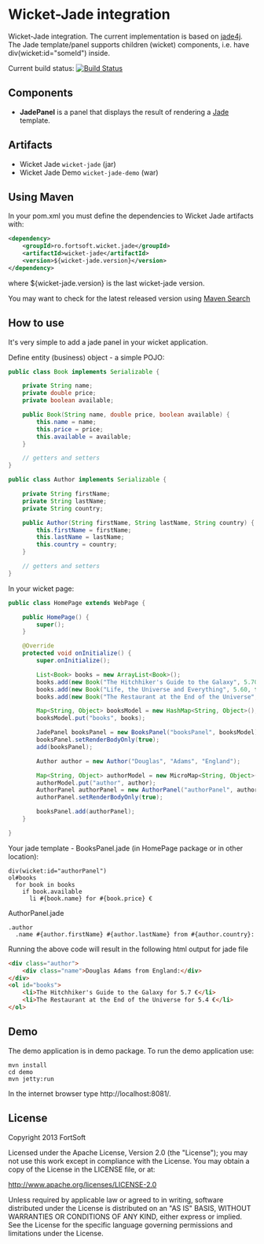 Wicket-Jade integration
=====================
Wicket-Jade integration. The current implementation is based on [jade4j](https://github.com/neuland/jade4j).   
The Jade template/panel supports children (wicket) components, i.e. have div(wicket:id="someId") inside.  

Current build status: [![Build Status](https://buildhive.cloudbees.com/job/decebals/job/wicket-jade/badge/icon)](https://buildhive.cloudbees.com/job/decebals/job/wicket-jade/)

Components
-------------------
- **JadePanel** is a panel that displays the result of rendering a [Jade](http://jade-lang.com/) template.

Artifacts
-------------------
- Wicket Jade `wicket-jade` (jar)
- Wicket Jade Demo `wicket-jade-demo` (war)

Using Maven
-------------------
In your pom.xml you must define the dependencies to Wicket Jade artifacts with:

```xml
<dependency>
    <groupId>ro.fortsoft.wicket.jade</groupId>
    <artifactId>wicket-jade</artifactId>
    <version>${wicket-jade.version}</version>
</dependency>
```

where ${wicket-jade.version} is the last wicket-jade version.

You may want to check for the latest released version using [Maven Search](http://search.maven.org/#search%7Cga%7C1%7Cwicket-jade)

How to use
-------------------
It's very simple to add a jade panel in your wicket application.

Define entity (business) object - a simple POJO:

```java
public class Book implements Serializable {

	private String name;
	private double price;
	private boolean available;

	public Book(String name, double price, boolean available) {
		this.name = name;
		this.price = price;
		this.available = available;
	}

    // getters and setters
}
```

```java
public class Author implements Serializable {

	private String firstName;
	private String lastName;
	private String country;

	public Author(String firstName, String lastName, String country) {
		this.firstName = firstName;
		this.lastName = lastName;
		this.country = country;
	}

	// getters and setters
}
```

In your wicket page:

```java
public class HomePage extends WebPage {

    public HomePage() {
	    super();
    }

    @Override
    protected void onInitialize() {
	    super.onInitialize();

		List<Book> books = new ArrayList<Book>();
		books.add(new Book("The Hitchhiker's Guide to the Galaxy", 5.70, true));
		books.add(new Book("Life, the Universe and Everything", 5.60, false));
		books.add(new Book("The Restaurant at the End of the Universe", 5.40, true));

		Map<String, Object> booksModel = new HashMap<String, Object>();
		booksModel.put("books", books);

		JadePanel booksPanel = new BooksPanel("booksPanel", booksModel);
		booksPanel.setRenderBodyOnly(true);
		add(booksPanel);

		Author author = new Author("Douglas", "Adams", "England");

		Map<String, Object> authorModel = new MicroMap<String, Object>();
		authorModel.put("author", author);
		AuthorPanel authorPanel = new AuthorPanel("authorPanel", authorModel);
		authorPanel.setRenderBodyOnly(true);

		booksPanel.add(authorPanel);
    }

}
```

Your jade template - BooksPanel.jade (in HomePage package or in other location):

```
div(wicket:id="authorPanel")
ol#books
  for book in books
    if book.available
      li #{book.name} for #{book.price} €
```

AuthorPanel.jade

```
.author
  .name #{author.firstName} #{author.lastName} from #{author.country}:
```

Running the above code will result in the following html output for jade file

```html
<div class="author">
	<div class="name">Douglas Adams from England:</div>
</div>
<ol id="books">
	<li>The Hitchhiker's Guide to the Galaxy for 5.7 €</li>
	<li>The Restaurant at the End of the Universe for 5.4 €</li>
</ol>
```

Demo
-------------------
The demo application is in demo package.
To run the demo application use:

    mvn install
    cd demo
    mvn jetty:run

In the internet browser type http://localhost:8081/.

License
--------------
Copyright 2013 FortSoft

Licensed under the Apache License, Version 2.0 (the "License"); you may not use this work except in compliance with
the License. You may obtain a copy of the License in the LICENSE file, or at:

http://www.apache.org/licenses/LICENSE-2.0

Unless required by applicable law or agreed to in writing, software distributed under the License is distributed on
an "AS IS" BASIS, WITHOUT WARRANTIES OR CONDITIONS OF ANY KIND, either express or implied. See the License for the
specific language governing permissions and limitations under the License.

